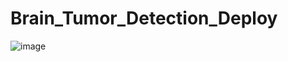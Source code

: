 # Brain_Tumor_Detection_Deploy
![image](https://github.com/naimur075/Brain_Tumor_Detection_Deploy/assets/114079262/fb0570a0-0779-42cb-88e3-663c13232830)
